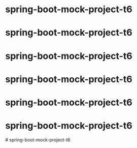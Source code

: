 # spring-boot-mock-project-t6
# spring-boot-mock-project-t6
# spring-boot-mock-project-t6
# spring-boot-mock-project-t6
# spring-boot-mock-project-t6
# spring-boot-mock-project-t6
#   s p r i n g - b o o t - m o c k - p r o j e c t - t 6  
 